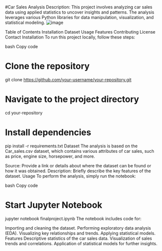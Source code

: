 #Car Sales Analysis
Description:
This project involves analyzing car sales data using applied statistics to uncover insights and patterns. The analysis leverages various Python libraries for data manipulation, visualization, and statistical modeling.
![image](https://github.com/user-attachments/assets/582318fc-7ce7-4440-841d-ced70b094670)



Table of Contents
Installation
Dataset
Usage
Features
Contributing
License
Contact
Installation
To run this project locally, follow these steps:

bash
Copy code
# Clone the repository
git clone https://github.com/your-username/your-repository.git

# Navigate to the project directory
cd your-repository

# Install dependencies
pip install -r requirements.txt
Dataset
The analysis is based on the Car_sales.csv dataset, which contains various attributes of car sales, such as price, engine size, horsepower, and more.

Source: Provide a link or details about where the dataset can be found or how it was obtained.
Description: Briefly describe the key features of the dataset.
Usage
To perform the analysis, simply run the notebook:

bash
Copy code
# Start Jupyter Notebook
jupyter notebook finalproject.ipynb
The notebook includes code for:

Importing and cleaning the dataset.
Performing exploratory data analysis (EDA).
Visualizing key relationships and trends.
Applying statistical models.
Features
Descriptive statistics of the car sales data.
Visualization of sales trends and correlations.
Application of statistical models for further insights.
